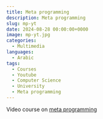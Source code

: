 ```yaml
---
title: Meta programming 
description: Meta programming
slug: mp-yt
date: 2024-08-28 00:00:00+0000
image: mp-yt.jpg
categories:
  - Multimedia
languages:
  - Arabic
tags:
  - Courses
  - Youtube
  - Computer Science
  - University
  - Meta programming
---
```


Video course on  [ meta programming](https://www.youtube.com/playlist?list=PL6rWyhpXGJmeCDmDMBRUs8kLBAJ0ayrew)



